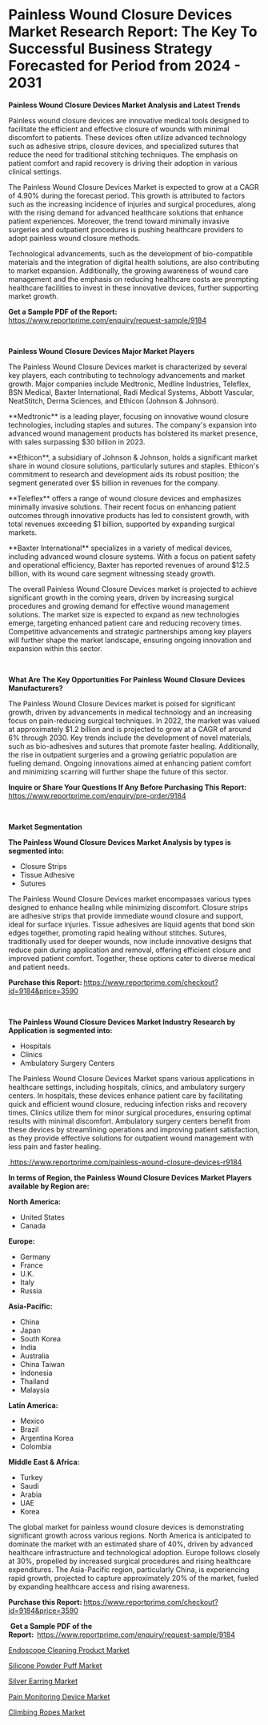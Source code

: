 <p><h1>Painless Wound Closure Devices Market Research Report: The Key To Successful Business Strategy Forecasted for Period from 2024 - 2031</h1></p><p><strong>Painless Wound Closure Devices Market Analysis and Latest Trends</strong></p>
<p><p>Painless wound closure devices are innovative medical tools designed to facilitate the efficient and effective closure of wounds with minimal discomfort to patients. These devices often utilize advanced technology such as adhesive strips, closure devices, and specialized sutures that reduce the need for traditional stitching techniques. The emphasis on patient comfort and rapid recovery is driving their adoption in various clinical settings.</p><p>The Painless Wound Closure Devices Market is expected to grow at a CAGR of 4.90% during the forecast period. This growth is attributed to factors such as the increasing incidence of injuries and surgical procedures, along with the rising demand for advanced healthcare solutions that enhance patient experiences. Moreover, the trend toward minimally invasive surgeries and outpatient procedures is pushing healthcare providers to adopt painless wound closure methods.</p><p>Technological advancements, such as the development of bio-compatible materials and the integration of digital health solutions, are also contributing to market expansion. Additionally, the growing awareness of wound care management and the emphasis on reducing healthcare costs are prompting healthcare facilities to invest in these innovative devices, further supporting market growth.</p></p>
<p><strong>Get a Sample PDF of the Report:&nbsp;</strong> <a href="https://www.reportprime.com/enquiry/request-sample/9184?utm_campaign=41&utm_medium=2&utm_source=Github&utm_content=ia&utm_term=16112024&utm_id=painless-wound-closure-devices">https://www.reportprime.com/enquiry/request-sample/9184</a></p>
<p>&nbsp;</p>
<p><strong>Painless Wound Closure Devices Major Market Players</strong></p>
<p><p>The Painless Wound Closure Devices market is characterized by several key players, each contributing to technology advancements and market growth. Major companies include Medtronic, Medline Industries, Teleflex, BSN Medical, Baxter International, Radi Medical Systems, Abbott Vascular, NeatStitch, Derma Sciences, and Ethicon (Johnson & Johnson). </p><p>**Medtronic** is a leading player, focusing on innovative wound closure technologies, including staples and sutures. The company's expansion into advanced wound management products has bolstered its market presence, with sales surpassing $30 billion in 2023.</p><p>**Ethicon**, a subsidiary of Johnson & Johnson, holds a significant market share in wound closure solutions, particularly sutures and staples. Ethicon's commitment to research and development aids its robust position; the segment generated over $5 billion in revenues for the company.</p><p>**Teleflex** offers a range of wound closure devices and emphasizes minimally invasive solutions. Their recent focus on enhancing patient outcomes through innovative products has led to consistent growth, with total revenues exceeding $1 billion, supported by expanding surgical markets.</p><p>**Baxter International** specializes in a variety of medical devices, including advanced wound closure systems. With a focus on patient safety and operational efficiency, Baxter has reported revenues of around $12.5 billion, with its wound care segment witnessing steady growth.</p><p>The overall Painless Wound Closure Devices market is projected to achieve significant growth in the coming years, driven by increasing surgical procedures and growing demand for effective wound management solutions. The market size is expected to expand as new technologies emerge, targeting enhanced patient care and reducing recovery times. Competitive advancements and strategic partnerships among key players will further shape the market landscape, ensuring ongoing innovation and expansion within this sector.</p></p>
<p>&nbsp;</p>
<p><strong>What Are The Key Opportunities For Painless Wound Closure Devices Manufacturers?</strong></p>
<p><p>The Painless Wound Closure Devices market is poised for significant growth, driven by advancements in medical technology and an increasing focus on pain-reducing surgical techniques. In 2022, the market was valued at approximately $1.2 billion and is projected to grow at a CAGR of around 6% through 2030. Key trends include the development of novel materials, such as bio-adhesives and sutures that promote faster healing. Additionally, the rise in outpatient surgeries and a growing geriatric population are fueling demand. Ongoing innovations aimed at enhancing patient comfort and minimizing scarring will further shape the future of this sector.</p></p>
<p><strong>Inquire or Share Your Questions If Any Before Purchasing This Report:</strong> <a href="https://www.reportprime.com/enquiry/pre-order/9184?utm_campaign=41&utm_medium=2&utm_source=Github&utm_content=ia&utm_term=16112024&utm_id=painless-wound-closure-devices">https://www.reportprime.com/enquiry/pre-order/9184</a></p>
<p>&nbsp;</p>
<p><strong>Market Segmentation</strong></p>
<p><strong>The Painless Wound Closure Devices Market Analysis by types is segmented into:</strong></p>
<p><ul><li>Closure Strips</li><li>Tissue Adhesive</li><li>Sutures</li></ul></p>
<p><p>The Painless Wound Closure Devices market encompasses various types designed to enhance healing while minimizing discomfort. Closure strips are adhesive strips that provide immediate wound closure and support, ideal for surface injuries. Tissue adhesives are liquid agents that bond skin edges together, promoting rapid healing without stitches. Sutures, traditionally used for deeper wounds, now include innovative designs that reduce pain during application and removal, offering efficient closure and improved patient comfort. Together, these options cater to diverse medical and patient needs.</p></p>
<p><strong>Purchase this Report:&nbsp;</strong><a href="https://www.reportprime.com/checkout?id=9184&price=3590&utm_campaign=41&utm_medium=2&utm_source=Github&utm_content=ia&utm_term=16112024&utm_id=painless-wound-closure-devices">https://www.reportprime.com/checkout?id=9184&price=3590</a></p>
<p>&nbsp;</p>
<p><strong>The Painless Wound Closure Devices Market Industry Research by Application is segmented into:</strong></p>
<p><ul><li>Hospitals</li><li>Clinics</li><li>Ambulatory Surgery Centers</li></ul></p>
<p><p>The Painless Wound Closure Devices Market spans various applications in healthcare settings, including hospitals, clinics, and ambulatory surgery centers. In hospitals, these devices enhance patient care by facilitating quick and efficient wound closure, reducing infection risks and recovery times. Clinics utilize them for minor surgical procedures, ensuring optimal results with minimal discomfort. Ambulatory surgery centers benefit from these devices by streamlining operations and improving patient satisfaction, as they provide effective solutions for outpatient wound management with less pain and faster healing.</p></p>
<p><a href="https://www.reportprime.com/painless-wound-closure-devices-r9184?utm_campaign=41&utm_medium=2&utm_source=Github&utm_content=ia&utm_term=16112024&utm_id=painless-wound-closure-devices">&nbsp;https://www.reportprime.com/painless-wound-closure-devices-r9184</a></p>
<p><strong>In terms of Region, the Painless Wound Closure Devices Market Players available by Region are:</strong></p>
<p>
    <p> <strong> North America: </strong>
        <ul>
            <li>United States</li>
            <li>Canada</li>
        </ul>
        </p> 
    <p> <strong> Europe: </strong>
        <ul>
            <li>Germany</li>
            <li>France</li>
            <li>U.K.</li>
            <li>Italy</li>
            <li>Russia</li>
        </ul>
        </p> 
    <p> <strong> Asia-Pacific: </strong>
        <ul>
            <li>China</li>
            <li>Japan</li>
            <li>South Korea</li>
            <li>India</li>
            <li>Australia</li>
            <li>China Taiwan</li>
            <li>Indonesia</li>
            <li>Thailand</li>
            <li>Malaysia</li>
        </ul>
        </p> 
    <p> <strong> Latin America: </strong>
        <ul>
            <li>Mexico</li>
            <li>Brazil</li>
            <li>Argentina Korea</li>
            <li>Colombia</li>
        </ul>
        </p> 
    <p> <strong> Middle East & Africa: </strong>
        <ul>
            <li>Turkey</li>
            <li>Saudi</li>
            <li>Arabia</li>
            <li>UAE</li>
            <li>Korea</li>
        </ul>
    </p>
    </p>
<p><p>The global market for painless wound closure devices is demonstrating significant growth across various regions. North America is anticipated to dominate the market with an estimated share of 40%, driven by advanced healthcare infrastructure and technological adoption. Europe follows closely at 30%, propelled by increased surgical procedures and rising healthcare expenditures. The Asia-Pacific region, particularly China, is experiencing rapid growth, projected to capture approximately 20% of the market, fueled by expanding healthcare access and rising awareness.</p></p>
<p><strong>Purchase this Report: </strong><a href="https://www.reportprime.com/checkout?id=9184&price=3590&utm_campaign=41&utm_medium=2&utm_source=Github&utm_content=ia&utm_term=16112024&utm_id=painless-wound-closure-devices">https://www.reportprime.com/checkout?id=9184&price=3590</a></p>
<p>&nbsp;<strong>Get a Sample PDF of the Report:&nbsp;&nbsp;</strong><a href="https://www.reportprime.com/enquiry/request-sample/9184?utm_campaign=41&utm_medium=2&utm_source=Github&utm_content=ia&utm_term=16112024&utm_id=painless-wound-closure-devices">https://www.reportprime.com/enquiry/request-sample/9184</a></p>
<p><strong></strong></p>
<p><p><a href="https://github.com/nicoletavirag/Market-Research-Report-List-5/blob/main/endoscope-cleaning-product-market.md?utm_campaign=41&utm_medium=2&utm_source=Github&utm_content=ia&utm_term=16112024&utm_id=painless-wound-closure-devices">Endoscope Cleaning Product Market</a></p><p><a href="https://issuu.com/reportprime-2/docs/silicone-powder-puff-market-size-20_5bfcb4ea006a5e?utm_campaign=41&utm_medium=2&utm_source=Github&utm_content=ia&utm_term=16112024&utm_id=painless-wound-closure-devices">Silicone Powder Puff Market</a></p><p><a href="https://issuu.com/reportprime-2/docs/silver-earring-market-size-2030.ppt_b54a405c141662?utm_campaign=41&utm_medium=2&utm_source=Github&utm_content=ia&utm_term=16112024&utm_id=painless-wound-closure-devices">Silver Earring Market</a></p><p><a href="https://github.com/RunaHaque64/Market-Research-Report-List-1/blob/main/pain-monitoring-device-market.md?utm_campaign=41&utm_medium=2&utm_source=Github&utm_content=ia&utm_term=16112024&utm_id=painless-wound-closure-devices">Pain Monitoring Device Market</a></p><p><a href="https://www.linkedin.com/pulse/insights-climbing-ropes-market-size-which-expanding-65-cagr-from-gdafc?utm_campaign=41&utm_medium=2&utm_source=Github&utm_content=ia&utm_term=16112024&utm_id=painless-wound-closure-devices">Climbing Ropes Market</a></p></p>